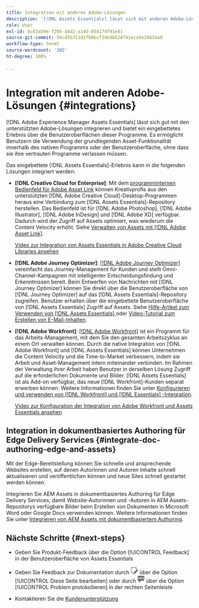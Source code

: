 ```yaml
---
title: Integration mit anderen Adobe-Lösungen
description: '[!DNL Assets Essentials] lässt sich mit anderen Adobe-Lösungen integrieren und bietet ein eingebettetes Erlebnis innerhalb des nativen Programms.'
role: User
exl-id: bc43a59e-f295-44d2-a14d-854174f91e41
source-git-commit: 5bcd55313d1fb8bcf3dedbb24742eca5e2663aa8
workflow-type: tm+mt
source-wordcount: '385'
ht-degree: 100%

---
```


# Integration mit anderen Adobe-Lösungen {#integrations}

[!DNL Adobe Experience Manager Assets Essentials] lässt sich gut mit den unterstützten Adobe-Lösungen integrieren und bietet ein eingebettetes Erlebnis über die Benutzeroberflächen dieser Programme. Es ermöglicht Benutzern die Verwendung der grundlegenden Asset-Funktionalität innerhalb des nativen Programms oder der Benutzeroberfläche, ohne dass sie ihre vertrauten Programme verlassen müssen.

Das eingebettete [!DNL Assets Essentials]-Erlebnis kann in die folgenden Lösungen integriert werden:

* **[!DNL Creative Cloud for Enterprise]**: Mit dem [programminternen Bedienfeld für Adobe Asset Link](https://www.adobe.com/de/creativecloud/business/enterprise/adobe-asset-link.html) können Kreativprofis aus den unterstützten [!DNL Adobe Creative Cloud]-Desktop-Programmen heraus eine Verbindung zum [!DNL Assets Essentials]-Repository herstellen. Das Bedienfeld ist für [!DNL Adobe Photoshop], [!DNL Adobe Illustrator], [!DNL Adobe InDesign] und [!DNL Adobe XD] verfügbar. Dadurch wird der Zugriff auf Assets optimiert, was wiederum die Content Velocity erhöht. Siehe [Verwalten von Assets mit  [!DNL Adobe Asset Link]](https://helpx.adobe.com/de/enterprise/using/manage-assets-using-adobe-asset-link.html).

  [Video zur Integration von Assets Essentials in Adobe Creative Cloud Libraries ansehen](https://experienceleague.adobe.com/docs/experience-manager-learn/assets-essentials/creative-cloud.html?lang=de)

* **[!DNL Adobe Journey Optimizer]**: [[!DNL Adobe Journey Optimizer]](https://business.adobe.com/de/products/journey-optimizer/adobe-journey-optimizer.html) vereinfacht das Journey-Management für Kunden und stellt Omni-Channel-Kampagnen mit intelligenter Entscheidungsfindung und Erkenntnissen bereit. Beim Entwerfen von Nachrichten mit [!DNL Journey Optimizer] können Sie direkt über die Benutzeroberfläche von [!DNL Journey Optimizer] auf das [!DNL Assets Essentials]-Repository zugreifen. Benutzer erhalten über die eingebettete Benutzeroberfläche von [!DNL Assets Essentials] Zugriff auf Assets. Siehe [Hilfe-Artikel zum Verwenden von  [!DNL Assets Essentials] ](https://experienceleague.adobe.com/docs/journey-optimizer/using/create-messages/assets-essentials.html?lang=de) oder [Video-Tutorial zum Erstellen von E-Mail-Inhalten](https://experienceleague.adobe.com/docs/journey-optimizer-learn/tutorials/create-messages/create-email-content-with-the-message-editor.html?lang=de).

* **[!DNL Adobe Workfront]**: [[!DNL Adobe Workfront]](https://www.workfront.com/) ist ein Programm für das Arbeits-Management, mit dem Sie den gesamten Arbeitszyklus an einem Ort verwalten können. Durch die native Integration von [!DNL Adobe Workfront] und [!DNL Assets Essentials] können Unternehmen die Content Velocity und die Time-to-Market verbessern, indem sie Arbeit und Asset-Management intern miteinander verbinden. Im Rahmen der Verwaltung ihrer Arbeit haben Benutzer in derselben Lösung Zugriff auf die erforderlichen Dokumente und Bilder. [!DNL Assets Essentials] ist als Add-on verfügbar, das neue [!DNL Workfront]-Kunden separat erwerben können. Weitere Informationen finden Sie unter [Konfigurieren und verwenden von [!DNL Workfront] und [!DNL Essentials] -Integration](https://one.workfront.com/s/document-item?bundleId=the-new-workfront-experience&amp;topicId=Content%2FDocuments%2FAdobe_Workfront_for_Experience_Manager_Assets_Essentials%2F_workfront-for-aem-asset-essentials.htm).

  [Video zur Konfiguration der Integration von Adobe Workfront und Assets Essentials ansehen](https://experienceleague.adobe.com/docs/experience-manager-learn/assets-essentials/workfront/configure.html?lang=de)

## Integration in dokumentbasiertes Authoring für Edge Delivery Services {#integrate-doc-authoring-edge-and-assets}

Mit der Edge-Bereitstellung können Sie schnelle und ansprechende Websites erstellen, auf denen Autorinnen und Autoren Inhalte schnell aktualisieren und veröffentlichen können und neue Sites schnell gestartet werden können.

Integrieren Sie AEM Assets in dokumentbasiertes Authoring für Edge Delivery Services, damit Website-Autorinnen und -Autoren in AEM Assets-Repositorys verfügbare Bilder beim Erstellen von Dokumenten in Microsoft Word oder Google Docs verwenden können. Weitere Informationen finden Sie unter [Integrieren von AEM Assets mit dokumentbasiertem Authoring](https://experienceleague.adobe.com/docs/experience-manager-cloud-service/content/edge-delivery/using.html?lang=de#integrate-assets-edge).

## Nächste Schritte {#next-steps}

* Geben Sie Produkt-Feedback über die Option [!UICONTROL Feedback] in der Benutzeroberfläche von Assets Essentials

* Geben Sie Feedback zur Dokumentation durch ![Bearbeiten der Seite](assets/do-not-localize/edit-page.png) über die Option [!UICONTROL Diese Seite bearbeiten] oder durch ![Erstellen eines GitHub-Themas](assets/do-not-localize/github-issue.png) über die Option [!UICONTROL Problem protokollieren] in der rechten Seitenleiste

* Kontaktieren Sie die [Kundenunterstützung](https://experienceleague.adobe.com/de?support-solution=General&amp;lang=de#support)

<!-- TBD: Hiding this link till GA. Do not even include the beta mention as discussed with Greg. Beta is done with customers selected by the Accounts team. It is not an open Beta program. At GA, document this.

* **[[!DNL Creative Cloud Libraries]**: This integration will be made available in the future.

* **[[!DNL Adobe Studio]]**: This integration will be made available in the future.
-->
